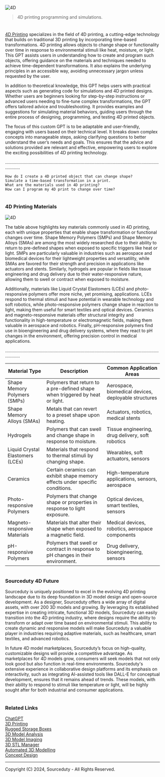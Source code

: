![4D](https://github.com/user-attachments/assets/7bd72ac6-6f7b-49bc-a99f-06bdda1ecf66)

> 4D printing programming and simulations.

#

[4D Printing](https://chatgpt.com/g/g-5WHJLDb5U-4d-printing) specializes in the field of 4D printing, a cutting-edge technology that builds on traditional 3D printing by incorporating time-based transformations. 4D printing allows objects to change shape or functionality over time in response to environmental stimuli like heat, moisture, or light. This GPT assists users in understanding how to create and program such objects, offering guidance on the materials and techniques needed to achieve time-dependent transformations. It also explains the underlying principles in an accessible way, avoiding unnecessary jargon unless requested by the user.

In addition to theoretical knowledge, this GPT helps users with practical aspects such as generating code for simulations and 4D printed designs. Whether users are beginners looking for step-by-step instructions or advanced users needing to fine-tune complex transformations, the GPT offers tailored advice and troubleshooting. It provides examples and suggestions for simulating material behaviors, guiding users through the entire process of designing, programming, and testing 4D printed objects.

The focus of this custom GPT is to be adaptable and user-friendly, engaging with users based on their technical level. It breaks down complex concepts into manageable steps, asking clarifying questions to better understand the user’s needs and goals. This ensures that the advice and solutions provided are relevant and effective, empowering users to explore the exciting possibilities of 4D printing technology.

........................................................................................................................................

```
How do I create a 4D printed object that can change shape?
Simulate a time-based transformation in a print.
What are the materials used in 4D printing?
How can I program my 4D print to change over time?
```

#
### 4D Printing Materials

![4D](https://github.com/user-attachments/assets/e536d5df-0d41-4965-827c-a1662ec4e482)

The table above highlights key materials commonly used in 4D printing, each with unique properties that enable shape transformation or functional changes over time. Shape Memory Polymers (SMPs) and Shape Memory Alloys (SMAs) are among the most widely researched due to their ability to return to pre-defined shapes when exposed to specific triggers like heat or light. SMPs are particularly valuable in industries such as aerospace and biomedical devices for their lightweight properties and versatility, while SMAs are favored for their strength and precision in applications like actuators and stents. Similarly, hydrogels are popular in fields like tissue engineering and drug delivery due to their water-responsive nature, allowing them to swell or contract when exposed to moisture.

Additionally, materials like Liquid Crystal Elastomers (LCEs) and photo-responsive polymers offer more niche, yet promising, applications. LCEs respond to thermal stimuli and have potential in wearable technology and soft robotics, while photo-responsive polymers change shape in reaction to light, making them useful for smart textiles and optical devices. Ceramics and magneto-responsive materials offer structural integrity and functionality in high-temperature or electromagnetic fields, making them valuable in aerospace and robotics. Finally, pH-responsive polymers find use in bioengineering and drug delivery systems, where they react to pH changes in the environment, offering precision control in medical applications.

........................................................................................................................................

| Material Type     | Description                                                   | Common Application Areas                             |
|-------------------|---------------------------------------------------------------|-----------------------------------------------------|
| Shape Memory Polymers (SMPs) | Polymers that return to a pre-defined shape when triggered by heat or light. | Aerospace, biomedical devices, deployable structures |
| Shape Memory Alloys (SMAs)   | Metals that can revert to a preset shape upon heating.                      | Actuators, robotics, medical stents                  |
| Hydrogels          | Polymers that can swell and change shape in response to moisture.                    | Tissue engineering, drug delivery, soft robotics     |
| Liquid Crystal Elastomers (LCEs) | Materials that respond to thermal stimuli by changing shape.              | Wearables, soft actuators, sensors                   |
| Ceramics          | Certain ceramics can exhibit shape memory effects under specific conditions.          | High-temperature applications, sensors, aerospace    |
| Photo-responsive Polymers   | Polymers that change shape or properties in response to light exposure.      | Optical devices, smart textiles, sensors             |
| Magneto-responsive Materials | Materials that alter their shape when exposed to a magnetic field.         | Medical devices, robotics, aerospace components      |
| pH-responsive Polymers      | Polymers that swell or contract in response to pH changes in their environment. | Drug delivery, bioengineering, sensors               |

#
### Sourceduty 4D Future

Sourceduty is uniquely positioned to excel in the evolving 4D printing landscape due to its deep foundation in 3D model design and open-source development. As a designer, Sourceduty offers a wide array of digital assets, with over 200 3D models and growing. By leveraging its established expertise in creating intricate, functional 3D models, Sourceduty can easily transition into the 4D printing industry, where designs require the ability to transform or adapt over time based on environmental stimuli. This ability to create dynamic and responsive models will make Sourceduty a valuable player in industries requiring adaptive materials, such as healthcare, smart textiles, and advanced robotics​.

In future 4D model marketplaces, Sourceduty’s focus on high-quality, customizable designs will provide a competitive advantage. As marketplaces for 4D models grow, consumers will seek models that not only look good but also function in real-time environments. Sourceduty's extensive experience in collaborative design platforms and its emphasis on interactivity, such as integrating AI-assisted tools like DALL-E for conceptual development, ensures that it remains ahead of trends. These models, with their ability to respond to stimuli like temperature or light, will be highly sought after for both industrial and consumer applications​.

#
### Related Links

[ChatGPT](https://github.com/sourceduty/ChatGPT)
<br>
[3D Printing](https://github.com/sourceduty/3D_Printing)
<br>
[Rugged Storage Boxes](https://github.com/sourceduty/Rugged_Storage_Boxes)
<br>
[3D Model Analysis](https://github.com/sourceduty/3D_Model_Analysis)
<br>
[3D Model Imaging](https://github.com/sourceduty/3D_Model_Imaging)
<br>
[3D STL Manager](https://github.com/sourceduty/3D_STL_Manager)
<br>
[Automated 3D Modelling](https://github.com/sourceduty/Automated_3D_Modelling)
<br>
[Concept Design](https://github.com/sourceduty/Concept_Design)

***
Copyright (C) 2024, Sourceduty - All Rights Reserved.
